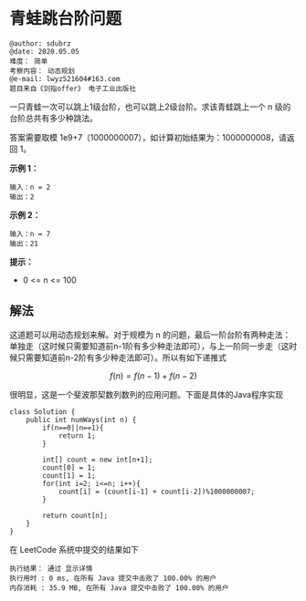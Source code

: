 # 青蛙跳台阶问题

```
@author: sdubrz
@date: 2020.05.05
难度： 简单
考察内容： 动态规划
@e-mail: lwyz521604#163.com
题目来自《剑指offer》 电子工业出版社
```

一只青蛙一次可以跳上1级台阶，也可以跳上2级台阶。求该青蛙跳上一个 n 级的台阶总共有多少种跳法。

答案需要取模 1e9+7（1000000007），如计算初始结果为：1000000008，请返回 1。

**示例 1：**

```
输入：n = 2
输出：2
```

**示例 2：**

```
输入：n = 7
输出：21
```

**提示：**

+ 0 <= n <= 100

## 解法

这道题可以用动态规划来解。对于规模为 n 的问题，最后一阶台阶有两种走法：单独走（这时候只需要知道前n-1阶有多少种走法即可），与上一阶同一步走（这时候只需要知道前n-2阶有多少种走法即可）。所以有如下递推式

$$
f(n) = f(n-1) + f(n-2)
$$

很明显，这是一个斐波那契数列数列的应用问题。下面是具体的Java程序实现

```
class Solution {
    public int numWays(int n) {
        if(n==0||n==1){
            return 1;
        }

        int[] count = new int[n+1];
        count[0] = 1;
        count[1] = 1;
        for(int i=2; i<=n; i++){
            count[i] = (count[i-1] + count[i-2])%1000000007;
        }

        return count[n];
    }
}
```

在 LeetCode 系统中提交的结果如下

```
执行结果： 通过 显示详情
执行用时 : 0 ms, 在所有 Java 提交中击败了 100.00% 的用户
内存消耗 : 35.9 MB, 在所有 Java 提交中击败了 100.00% 的用户
```